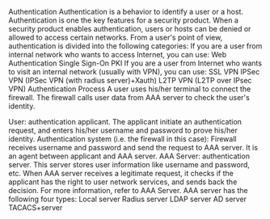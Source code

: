 Authentication
Authentication is a behavior to identify a user or a host. Authentication is one the key features for a security product. When a security product enables authentication, users or hosts can be denied or allowed to access certain networks.
From a user's point of view, authentication is divided into the following categories:
If you are a user from internal network who wants to access Internet, you can use:
Web Authentication
Single Sign-On
PKI
If you are a user from Internet who wants to visit an internal network (usually with VPN), you can use:
SSL VPN
IPSec VPN (IPSec VPN (with radius server)+Xauth)
L2TP VPN (L2TP over IPsec VPN)
Authentication Process
A user uses his/her terminal to connect the firewall. The firewall calls user data from AAA server to check the user's identity.

User: authentication applicant. The applicant initiate an authentication request, and enters his/her username and password to prove his/her identity.
Authentication system (i.e. the firewall in this case): Firewall receives username and password and send the request to AAA server. It is an agent between applicant and AAA server.
AAA Server: authentication server. This server stores user information like username and password, etc. When AAA server receives a legitimate request, it checks if the applicant has the right to user network services, and sends back the decision. For more information, refer to AAA Server. AAA server has the following four types:
Local server
Radius server
LDAP server
AD server
TACACS+server
